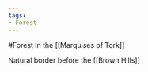 ```yaml
---
tags:
- Forest 
---
```


#Forest in the [[Marquises of Tork]]

Natural border before the [[Brown Hills]]